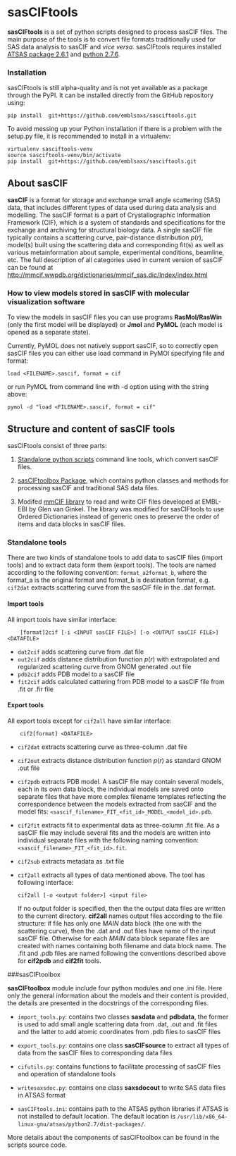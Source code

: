 # sasCIFtools
**sasCIFtools** is a set of python scripts designed to process sasCIF files.
The main purpose of the tools is to convert file formats traditionally used for SAS data analysis to sasCIF and *vice versa*.
sasCIFtools requires installed [ATSAS package 2.6.1](http://www.embl-hamburg.de/biosaxs/software.html) and [python 2.7.6](https://www.python.org/downloads/).

### Installation
sasCIFtools is still alpha-quality and is not yet available as a package through the PyPI.
It can be installed directly from the GitHub repository using:

```pip install  git+https://github.com/emblsaxs/sasciftools.git```

To avoid messing up your Python installation if there is a problem with the setup.py file, it is recommended to install in a virtualenv:

```
virtualenv sasciftools-venv
source sasciftools-venv/bin/activate
pip install  git+https://github.com/emblsaxs/sasciftools.git
```

## About sasCIF
**sasCIF** is a format for storage and exchange small angle scattering (SAS) data, that includes different types of data used during data analysis and modelling.
The sasCIF format is a part of Crystallographic Information Framework (CIF), which is a system of standards and specifications for the exchange and archiving for structural biology data.
A single sasCIF file typically contains a scattering curve, pair-distance distribution *p*(*r*), model(s) built using the scattering data and corresponding fit(s) as well as various metainformation about sample, experimental conditions, beamline, etc.
The full description of all categories used in current version of sasCIF can be found at http://mmcif.wwpdb.org/dictionaries/mmcif_sas.dic/Index/index.html

### How to view models stored in sasCIF with molecular visualization software

To view the models in sasCIF files you can use programs **RasMol/RasWin** (only the first model will be displayed) or **Jmol** and **PyMOL** (each model is opened as a separate state). 

Currently, PyMOL does not natively support sasCIF, so to correctly open sasCIF files you can either use load command in PyMOl specifying file and format:

```load <FILENAME>.sascif, format = cif```

or run PyMOL from command line with -d option using with the string above:

```pymol -d "load <FILENAME>.sascif, format = cif"``` 

## Structure and content of sasCIF tools
sasCIFtools consist of three parts:

1. [Standalone python scripts](#standalone-tools) command line tools, which convert sasCIF files.

2. [sasCIFtoolbox Package](#sasciftoolbox), which contains python classes and methods for processing sasCIF and traditional SAS data files.

3. Modifed [mmCIF library](https://github.com/glenveegee/PDBeCIF) to read and write CIF files developed at EMBL-EBI by Glen van Ginkel. The library was modified for sasCIFtools to use Ordered Dictionaries instead of generic ones to preserve the order of items and data blocks in sasCIF files.

### Standalone tools

There are two kinds of standalone tools to add data to sasCIF files (import tools) and to extract data form them (export tools). The tools are named according to the following convention: `format_a2format_b`, where the format_a is the original format and format_b is destination format, e.g. `cif2dat` extracts scattering curve from the sasCIF file in the .dat format.

#### Import tools

All import tools have similar interface:

```
    [format]2cif [-i <INPUT sasCIF FILE>] [-o <OUTPUT sasCIF FILE>] <DATAFILE>
```

* `dat2cif` adds scattering curve from .dat file
* `out2cif` adds distance distribution function *p*(*r*) with extrapolated and regularized scattering curve from GNOM generated .out file
* `pdb2cif` adds PDB model to a sasCIF file
* `fit2cif` adds calculated cattering from PDB model to a sasCIF file from .fit or .fir file


#### Export tools

All export tools except for `cif2all` have similar interface:

```
    cif2[format] <DATAFILE>
```

* `cif2dat` extracts scattering curve as three-column .dat file
* `cif2out` extracts distance distribution function *p*(*r*) as standard GNOM .out file
* `cif2pdb` extracts PDB model. A sasCIF file may contain several models, each in its own data block, the individual models are saved onto separate files that have more complex filename templates reflecting the correspondence between the models extracted from sasCIF and the model fits: `<sascif_filename>_FIT_<fit_id>_MODEL_<model_id>.pdb`.
* `cif2fit` extracts fit to experimental data as three-column .fit file. As a sasCIF file may include several fits and the models are written into individual separate files with the following naming convention: `<sascif_filename>_FIT_<fit_id>.fit`.
* `cif2sub` extracts metadata as .txt file

* `cif2all` extracts all types of data mentioned above. The tool has following interface:

	```
	cif2all [-o <output folder>] <input file>
	```

	If no output folder is specified, then the the output data files are written to the current directory.
	**cif2all** names output files according to the file structure: if file has only one *MAIN* data block (the one with the scattering curve), then the .dat and .out files have name of the input sasCIF file.
	Otherwise for each *MAIN* data block separate files are created with names containing both filename and data block name.
	The .fit and .pdb files are named following the conventions described above for **cif2pdb** and **cif2fit** tools.

###sasCIFtoolbox

**sasCIFtoolbox** module include four python modules and one .ini file. Here only the general information about the models and their content is provided, the details are presented in the docstrings of the corresponding files.   

* `import_tools.py`: contains two classes **sasdata** and **pdbdata**, the former is used to add small angle scattering data from .dat, .out and .fit files and the latter to add atomic coordinates from .pdb files to sasCIF files

* `export_tools.py`: contains one class **sasCIFsource** to extract all types of data from the sasCIF files to corresponding data files

* `cifutils.py`: contains functions to facilitate processing of sasCIF files and operation of standalone tools

* `writesaxsdoc.py`: contains one class **saxsdocout** to write SAS data files in ATSAS format
    
* `sasCIFtools.ini`: contains path to the ATSAS python libraries if ATSAS is not installed to default location. The default location is `/usr/lib/x86_64-linux-gnu/atsas/python2.7/dist-packages/`.

More details about the components of sasCIFtoolbox can be found in the scripts source code.
